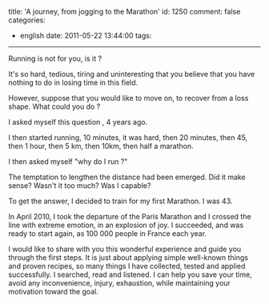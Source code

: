 title: 'A journey, from jogging to the Marathon'
id: 1250
comment: false
categories:
  - english
date: 2011-05-22 13:44:00
tags:
---

<div>
<div class="n j-text">

Running is not for you, is it ?

It's so hard, tedious, tiring and uninteresting that you believe that you have nothing to do in losing time in this field.

However, suppose that you would like to move on, to recover from a loss shape. What could you do ?

I asked myself this question , 4 years ago.

I then started running, 10 minutes, it was hard, then 20 minutes, then 45, then 1 hour, then 5 km, then 10km, then half a marathon.

I then asked myself "why do I run ?"

The temptation to lengthen the distance had been emerged. Did it make sense? Wasn't it too much? Was I capable?

To get the answer, I decided to train for my first Marathon. I was 43.

In April 2010, I took the departure of the Paris Marathon and I crossed the line with extreme emotion, in an explosion of joy. I succeeded, and was ready to start again, as 100 000 people in France each year.

I would like to share with you this wonderful experience and guide you through the first steps. It is just about applying simple well-known things and proven recipes, so many things I have collected, tested and applied successfully. I searched, read and listened. I can help you save your time, avoid any inconvenience, injury, exhaustion, while maintaining your motivation toward the goal.

</div>
</div>